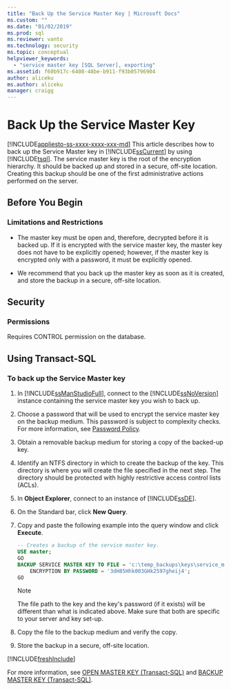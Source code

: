 ```yaml
---
title: "Back Up the Service Master Key | Microsoft Docs"
ms.custom: ""
ms.date: "01/02/2019"
ms.prod: sql
ms.reviewer: vanto
ms.technology: security
ms.topic: conceptual
helpviewer_keywords: 
  - "service master key [SQL Server], exporting"
ms.assetid: f60b917c-6408-48be-b911-f93b05796904
author: aliceku
ms.author: aliceku
manager: craigg
---
```

# Back Up the Service Master Key
[!INCLUDE[appliesto-ss-xxxx-xxxx-xxx-md](../../../includes/appliesto-ss-xxxx-xxxx-xxx-md.md)]
  This article describes how to back up the Service Master key in [!INCLUDE[ssCurrent](../../../includes/sscurrent-md.md)] by using [!INCLUDE[tsql](../../../includes/tsql-md.md)]. The service master key is the root of the encryption hierarchy. It should be backed up and stored in a secure, off-site location. Creating this backup should be one of the first administrative actions performed on the server.  

## Before You Begin  
  
### Limitations and Restrictions  

- The master key must be open and, therefore, decrypted before it is backed up. If it is encrypted with the service master key, the master key does not have to be explicitly opened; however, if the master key is encrypted only with a password, it must be explicitly opened.  
  
- We recommend that you back up the master key as soon as it is created, and store the backup in a secure, off-site location.  
  
## Security  
  
### Permissions
Requires CONTROL permission on the database.  
  
## Using Transact-SQL  
  
### To back up the Service Master key
  
1. In [!INCLUDE[ssManStudioFull](../../../includes/ssmanstudiofull-md.md)], connect to the [!INCLUDE[ssNoVersion](../../../includes/ssnoversion-md.md)] instance containing the service master key you wish to back up.  
  
2. Choose a password that will be used to encrypt the service master key on the backup medium. This password is subject to complexity checks. For more information, see [Password Policy](../../../relational-databases/security/password-policy.md).  
  
3. Obtain a removable backup medium for storing a copy of the backed-up key.  
  
4. Identify an NTFS directory in which to create the backup of the key. This directory is where you will create the file specified in the next step. The directory should be protected with highly restrictive access control lists (ACLs).  
  
5. In **Object Explorer**, connect to an instance of [!INCLUDE[ssDE](../../../includes/ssde-md.md)].  
  
6. On the Standard bar, click **New Query**.  
  
7. Copy and paste the following example into the query window and click **Execute**.  
  
    ```sql
    -- Creates a backup of the service master key.
    USE master;
    GO
    BACKUP SERVICE MASTER KEY TO FILE = 'c:\temp_backups\keys\service_master_ key'
        ENCRYPTION BY PASSWORD = '3dH85Hhk003GHk2597gheij4';
    GO
    ```  
  
    > [!NOTE]  
    > The file path to the key and the key's password (if it exists) will be different than what is indicated above. Make sure that both are specific to your server and key set-up.
  
8. Copy the file to the backup medium and verify the copy.  
  
9. Store the backup in a secure, off-site location.  

[!INCLUDE[freshInclude](../../../includes/paragraph-content/fresh-note-steps-feedback.md)]

 For more information, see [OPEN MASTER KEY &#40;Transact-SQL&#41;](../../../t-sql/statements/open-master-key-transact-sql.md) and [BACKUP MASTER KEY &#40;Transact-SQL&#41;](../../../t-sql/statements/backup-master-key-transact-sql.md).  
